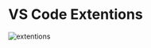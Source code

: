 # VS Code Extentions

![extentions](https://github.com/AlexanderSosnovskiy/[reponame]/blob/[branch]/image.jpg?raw=true)
